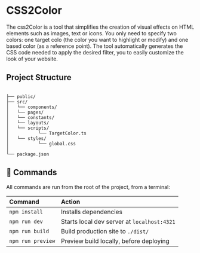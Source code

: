 # CSS2Color
 The css2Color is a tool that simplifies the creation of visual effects on HTML elements such as images, text or icons. You only need to specify two colors: one target colo (the color you want to highlight or modify) and one based color (as a reference point). The tool automatically generates the CSS code needed to apply the desired filter, you to easily customize the look of your website.
## Project Structure

```text

├── public/
├── src/
│   └── components/
│   └── pages/
│   └── constants/
│   └── layouts/
│   └── scripts/
│           └── TargetColor.ts
│   └── styles/
│           └── global.css
│
└── package.json
```
## 🧞 Commands

All commands are run from the root of the project, from a terminal:

| Command                   | Action                                           |
| :------------------------ | :----------------------------------------------- |
| `npm install`             | Installs dependencies                            |
| `npm run dev`             | Starts local dev server at `localhost:4321`      |
| `npm run build`           | Build production site to `./dist/`          |
| `npm run preview`         | Preview build locally, before deploying     |
